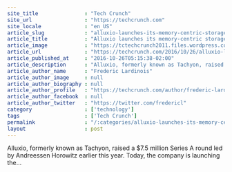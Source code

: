 ```yaml
---
site_title               : "Tech Crunch"
site_url                 : "https://techcrunch.com"
site_locale              : "en_US"
article_slug             : "alluxio-launches-its-memory-centric-storage-system-for-big-data-workloads"
article_title            : "Alluxio launches its memory-centric storage system for big data workloads"
article_image            : "https://tctechcrunch2011.files.wordpress.com/2016/09/gettyimages-451653244.jpg?w=764&h=400&crop=1"
article_url              : "https://techcrunch.com/2016/10/26/alluxio-launches-its-memory-centric-storage-system-for-big-data-workloads/"
article_published_at     : "2016-10-26T05:15:38-02:00"
article_description      : "Alluxio, formerly known as Tachyon, raised a $7.5 million Series A round led by Andreessen Horowitz earlier this year. Today, the company is launching the..."
article_author_name      : "Frederic Lardinois"
article_author_image     : null
article_author_biography : null
article_author_profile   : "https://techcrunch.com/author/frederic-lardinois/"
article_author_facebook  : null
article_author_twitter   : "https://twitter.com/fredericl"
category                 : ['technology']
tags                     : ['Tech Crunch']
permalink                : "/:categories/alluxio-launches-its-memory-centric-storage-system-for-big-data-workloads/"
layout                   : post
---
```


Alluxio, formerly known as Tachyon, raised a $7.5 million Series A round led by Andreessen Horowitz earlier this year. Today, the company is launching the...
